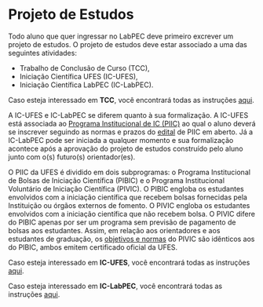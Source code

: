 # Projeto de Estudos

Todo aluno que quer ingressar no LabPEC deve primeiro excrever um projeto de estudos. O projeto de estudos deve estar associado a uma das seguintes atividades:
- Trabalho de Conclusão de Curso (TCC),
- Iniciação Científica UFES (IC-UFES),
- Iniciação Científica LabPEC (IC-LabPEC).

Caso esteja interessado em **TCC**, você encontrará todas as instruções [aqui](ProjetoEstudos/README.md).

A IC-UFES e IC-LabPEC se diferem quanto à sua formalização. A IC-UFES está associada ao [Programa Institucional de IC (PIIC)](https://prppg.ufes.br/programa-institucional-de-ic-piic) ao qual o aluno deverá se inscrever seguindo as normas e prazos do [edital](https://prppg.ufes.br/ultimos-editais-iniciacao-cientifica) de PIIC em aberto. Já a IC-LabPEC pode ser iniciada a qualquer momento e sua formalização acontece após a aprovação do projeto de estudos construído pelo aluno junto com o(s) futuro(s) orientador(es).

O PIIC da UFES é dividido em dois subprogramas: o Programa Institucional de Bolsas de Iniciação Científica (PIBIC) e o Programa Institucional Voluntário de Iniciação Científica (PIVIC). O PIBIC engloba os estudantes envolvidos com a iniciação científica que recebem bolsas fornecidas pela Instituição ou órgãos externos de fomento. O PIVIC engloba os estudantes envolvidos com a iniciação científica que não recebem bolsa. O PIVIC difere do PIBIC apenas por ser um programa sem previsão de pagamento de bolsas aos estudantes. Assim, em relação aos orientadores e aos estudantes de graduação, os [objetivos e normas](https://prppg.ufes.br/sites/prppg.ufes.br/files/field/anexo/Regul-Ger-PIIC_1%281%29.pdf#overlay-context=comit%25C3%25AA-institucional-de-ic) do PIVIC são idênticos aos do PIBIC, ambos emitem certificado oficial da UFES.

Caso esteja interessado em **IC-UFES**, você encontrará todas as instruções [aqui](ProjetoEstudos/IC_UFES/README.md).

Caso esteja interessado em **IC-LabPEC**, você encontrará todas as instruções [aqui](ProjetoEstudos/IC_LabPEC/README.md).
